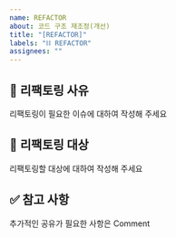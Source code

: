 ```yaml
---
name: REFACTOR
about: 코드 구조 재조정(개선)
title: "[REFACTOR]"
labels: "⛓ REFACTOR"
assignees: ""
---
```


## 🧐 리팩토링 사유

리팩토링이 필요한 이슈에 대하여 작성해 주세요

## 🎯 리팩토링 대상

리팩토링할 대상에 대하여 작성해 주세요

## ✅ 참고 사항

추가적인 공유가 필요한 사항은 Comment
